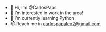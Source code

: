 - 👋 Hi, I’m @CarlosPaps
- 👀 I’m interested in work in the area!
- 🌱 I’m currently learning Python
- 📫 Reach me in carlospapaleo2@gmail.com

<!---
CarlosPaps/CarlosPaps is a ✨ special ✨ repository because its `README.md` (this file) appears on your GitHub profile.
You can click the Preview link to take a look at your changes.
--->
